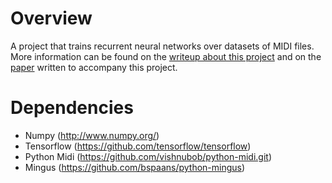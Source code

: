 Overview
============
A project that trains recurrent neural networks over datasets of MIDI files. More information can be found on the [writeup about this project](http://yoavz.com/music_rnn/) and on the [paper](http://yoavz.com/music_rnn_paper.pdf) written to accompany this project. 

Dependencies
============
* Numpy (http://www.numpy.org/)
* Tensorflow (https://github.com/tensorflow/tensorflow)
* Python Midi (https://github.com/vishnubob/python-midi.git)
* Mingus (https://github.com/bspaans/python-mingus)
